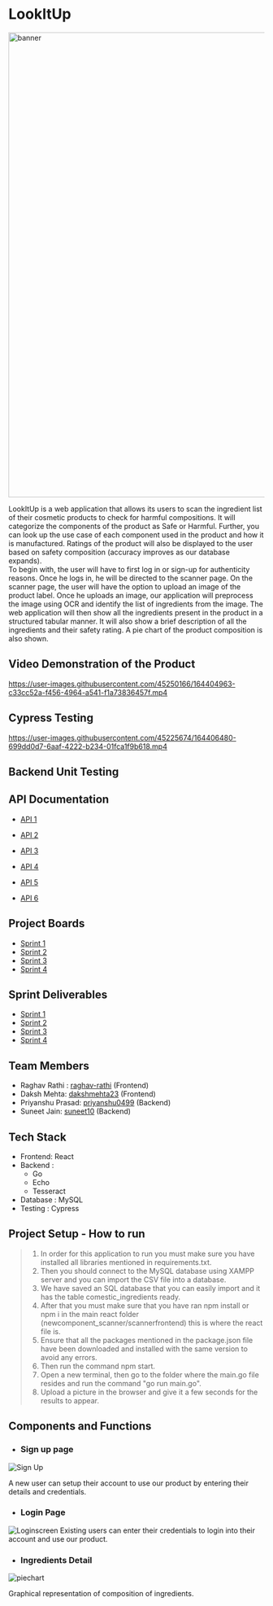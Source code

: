 # LookItUp

<img width="914" alt="banner" src="https://user-images.githubusercontent.com/45250166/164387389-28fa8421-e720-429b-a50b-0b679e918865.png">


LookItUp is a web application that allows its users to scan the ingredient list of their cosmetic products to check for harmful compositions. It will categorize the components of the product as Safe or Harmful. Further, you can look up the use case of each component used in the product and how it is manufactured. Ratings of the product will also be displayed to the user based on safety composition (accuracy improves as our database expands).<br>
To begin with, the user will have to first log in or sign-up for authenticity reasons. Once he logs in, he will be directed to the scanner page. On the scanner page, the user will have the option to upload an image of the product label. Once he uploads an image, our application will preprocess the image using OCR and identify the list of ingredients from the image. The web application will then show all the ingredients present in the product in a structured tabular manner. It will also show a brief description of all the ingredients and their safety rating. A pie chart of the product composition is also shown.

## Video Demonstration of the Product


https://user-images.githubusercontent.com/45250166/164404963-c33cc52a-f456-4964-a541-f1a73836457f.mp4


## Cypress Testing


https://user-images.githubusercontent.com/45225674/164406480-699dd0d7-6aaf-4222-b234-01fca1f9b618.mp4


## Backend Unit Testing

## API Documentation
- [API 1](https://github.com/raghav-rathi/LookItUp/wiki/API-Documnetation#api-1-register-a-user)

- [API 2](https://github.com/raghav-rathi/LookItUp/wiki/API-Documnetation#api-2-register-a-user)

- [API 3](https://github.com/raghav-rathi/LookItUp/wiki/API-Documnetation#api-3-register-a-user)

- [API 4](https://github.com/raghav-rathi/LookItUp/wiki/API-Documnetation#api-4-logs-out-a-user)

- [API 5](https://github.com/raghav-rathi/LookItUp/wiki/API-Documnetation#api-5-scanner)

- [API 6](https://github.com/raghav-rathi/LookItUp/wiki/API-Documnetation#api-6-health)

## Project Boards
- [Sprint 1](https://github.com/raghav-rathi/LookItUp/projects/1)
- [Sprint 2](https://github.com/raghav-rathi/LookItUp/projects/2)
- [Sprint 3](https://github.com/raghav-rathi/LookItUp/projects/4)
- [Sprint 4](https://github.com/raghav-rathi/LookItUp/projects/7)

## Sprint Deliverables 
- [Sprint 1](https://github.com/raghav-rathi/LookItUp/blob/main/Sprint1.md)
- [Sprint 2](https://github.com/raghav-rathi/LookItUp/blob/main/Sprint2.md)
- [Sprint 3](https://github.com/raghav-rathi/LookItUp/blob/main/Sprint3.md)
- [Sprint 4](https://github.com/raghav-rathi/LookItUp/blob/main/Sprint4.md)

## Team Members <br>
- Raghav Rathi : [raghav-rathi](https://github.com/raghav-rathi) (Frontend)
- Daksh Mehta: [dakshmehta23](https://github.com/dakshmehta23) (Frontend)
- Priyanshu Prasad: [priyanshu0499](https://github.com/raghav-rathi/LookItUp/commits?author=priyanshu0499) (Backend)
- Suneet Jain: [suneet10](https://github.com/suneet10) (Backend)

## Tech Stack<br>

- Frontend: React<br>
- Backend : 
  - Go 
  - Echo 
  - Tesseract 
- Database : MySQL
- Testing : Cypress

## Project Setup - How to run
> 1. In order for this application to run you must make sure you have installed all libraries mentioned in requirements.txt.<br>
> 2. Then you should connect to the MySQL database using XAMPP server and you can import the CSV file into a database.<br>
> 3. We have saved an SQL database that you can easily import and it has the table comestic_ingredients ready.<br>
> 4. After that you must make sure that you have ran npm install or npm i in the main react folder (newcomponent_scanner/scannerfrontend) this is where the react file is.<br>
> 5. Ensure that all the packages mentioned in the package.json file have been downloaded and installed with the same version to avoid any errors.<br>
> 6. Then run the command npm start.<br>
> 7. Open a new terminal, then go to the folder where the main.go file resides and run the command "go run main.go".<br>
> 8. Upload a picture in the browser and give it a few seconds for the results to appear.<br>

## Components and Functions
- ### Sign up page
![Sign Up](https://user-images.githubusercontent.com/45250166/164394777-dbea2981-15a0-4484-9b14-37a727fa9641.png)

A new user can setup their account to use our product by entering their details and credentials.
- ### Login Page
![Loginscreen](https://user-images.githubusercontent.com/45250166/164394280-4cf28d65-7aa6-47da-a10b-7c6742d8e0ab.png)
Existing users can enter their credentials to login into their account and use our product.

- ### Ingredients Detail
![piechart](https://user-images.githubusercontent.com/45250166/164394805-cb6d2183-a576-4076-a427-a8a250535317.png)

Graphical representation of composition of ingredients.







